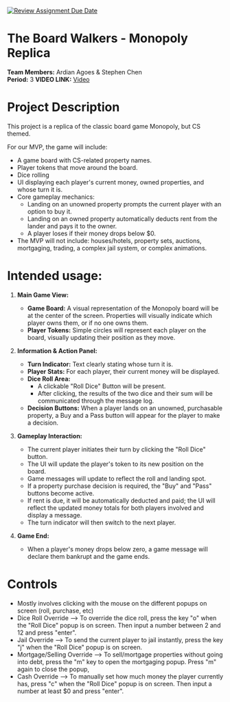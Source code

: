 [![Review Assignment Due Date](https://classroom.github.com/assets/deadline-readme-button-22041afd0340ce965d47ae6ef1cefeee28c7c493a6346c4f15d667ab976d596c.svg)](https://classroom.github.com/a/YxXKqIeT)

# The Board Walkers - Monopoly Replica 

**Team Members:** Ardian Agoes & Stephen Chen <br>
**Period:** 3
**VIDEO LINK:** [Video](https://drive.google.com/file/d/13f0Wje4lkenofAnXdwp5caaSzM6CQU9O/view?usp=sharing) 

# Project Description

This project is a replica of the classic board game Monopoly, but CS themed.

For our MVP, the game will include:
* A game board with CS-related property names.
* Player tokens that move around the board.
* Dice rolling 
* UI displaying each player's current money, owned properties, and whose turn it is.
* Core gameplay mechanics:
    * Landing on an unowned property prompts the current player with an option to buy it.
    * Landing on an owned property automatically deducts rent from the lander and pays it to the owner.
    * A player loses if their money drops below $0.
* The MVP will not include: houses/hotels, property sets, auctions, mortgaging, trading, a complex jail system, or complex animations.

# Intended usage:

1.  **Main Game View:**
    * **Game Board:** A visual representation of the Monopoly board will be at the center of the screen. Properties will visually indicate which player owns them, or if no one owns them.
    * **Player Tokens:** Simple circles will represent each player on the board, visually updating their position as they move.

2.  **Information & Action Panel:**
    * **Turn Indicator:** Text clearly stating whose turn it is.
    * **Player Stats:** For each player, their current money will be displayed.
    * **Dice Roll Area:**
        * A clickable "Roll Dice" Button will be present.
        * After clicking, the results of the two dice and their sum will be communicated through the message log.
    * **Decision Buttons:** When a player lands on an unowned, purchasable property, a Buy and a Pass button will appear for the player to make a decision. 

3.  **Gameplay Interaction:**
    * The current player initiates their turn by clicking the "Roll Dice" button.
    * The UI will update the player's token to its new position on the board.
    * Game messages will update to reflect the roll and landing spot.
    * If a property purchase decision is required, the "Buy" and "Pass" buttons become active. 
    * If rent is due, it will be automatically deducted and paid; the UI will reflect the updated money totals for both players involved and display a message.
    * The turn indicator will then switch to the next player.

4.  **Game End:**
    * When a player's money drops below zero, a game message will declare them bankrupt and the game ends.

  
# Controls

* Mostly involves clicking with the mouse on the different popups on screen (roll, purchase, etc)
* Dice Roll Override --> To override the dice roll, press the key "o" when the "Roll Dice" popup is on screen. Then input a number between 2 and 12 and press "enter".
* Jail Override --> To send the current player to jail instantly, press the key "j" when the "Roll Dice" popup is on screen.
* Mortgage/Selling Override --> To sell/mortgage properties without going into debt, press the "m" key to open the mortgaging popup. Press "m" again to close the popup,
* Cash Override --> To manually set how much money the player currently has, press "c" when the "Roll Dice" popup is on screen. Then input a number at least $0 and press "enter". 